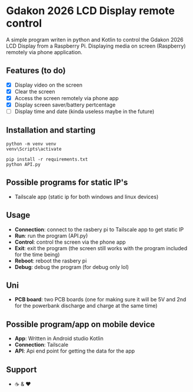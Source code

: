 ﻿# Gdakon 2026 LCD Display remote control
A simple program writen in python and Kotlin to control the Gdakon 2026 LCD Display from a Raspberry Pi.
Displaying media on screen (Raspberry) remotely via phone application.

## Features (to do)
- [x] Display video on the screen
- [x] Clear the screen
- [x] Access the screen remotely via phone app
- [x] Display screen saver/battery pertcentage
- [ ] Display time and date (kinda useless maybe in the future)

## Installation and starting
```
python -m venv venv
venv\Scripts\activate
```
```
pip install -r requirements.txt
python API.py
```


## Possible programs for static IP's 
- Tailscale app (static ip for both windows and linux devices)


## Usage
- **Connection**: connect to the rasbery pi to Tailscale app to get static IP
- **Run**: run the program (API.py)
- **Control**: control the screen via the phone app
- **Exit**: exit the program (the screen still works with the program included for the time being)
- **Reboot**: reboot the rasbery pi
- **Debug**: debug the program (for debug only lol)

## Uni
- **PCB board**: two PCB boards (one for making sure it will be 5V and 2nd for the powerbank discharge and charge at the same time)

## Possible program/app on mobile device
- **App**: Written in Android studio Kotlin
- **Connection**: Tailscale
- **API**: Api end point for getting the data for the app 

## Support
- ☕ & ♥
